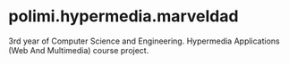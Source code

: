 # polimi.hypermedia.marveldad
3rd year of Computer Science and Engineering. Hypermedia Applications (Web And Multimedia) course project. 
